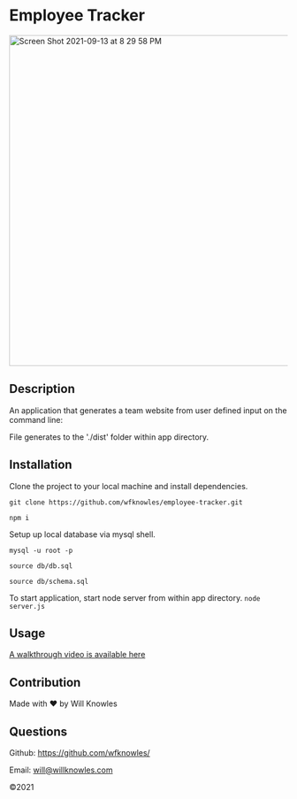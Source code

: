 # Employee Tracker

<img width="598" alt="Screen Shot 2021-09-13 at 8 29 58 PM" src="https://user-images.githubusercontent.com/23103606/133179946-9840336e-71ae-4551-a523-db63740d6c15.png">

## Description
An application that generates a team website from user defined input on the command line:

File generates to the './dist' folder within app directory.

## Installation
Clone the project to your local machine and install dependencies.

```git clone https://github.com/wfknowles/employee-tracker.git```

```npm i```

Setup up local database via mysql shell.

```mysql -u root -p```

```source db/db.sql```

```source db/schema.sql```

To start application, start node server from within app directory.
```node server.js```

## Usage
[A walkthrough video is available here](https://drive.google.com/file/d/1bo6anhUQrtdVEAPfGVcF6IWLLMzOtTsn/view)

## Contribution
Made with ❤️ by Will Knowles

## Questions
Github: https://github.com/wfknowles/

Email: will@willknowles.com

©️2021
